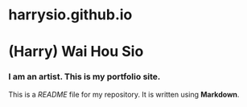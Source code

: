 # harrysio.github.io
# (Harry) Wai Hou Sio

### I am an artist. This is my portfolio site.

This is a *README* file for my repository. It is written using **Markdown**.
